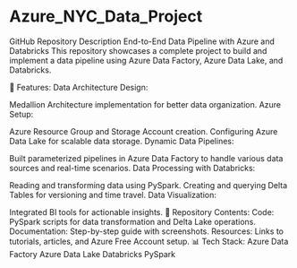 # Azure_NYC_Data_Project

GitHub Repository Description
End-to-End Data Pipeline with Azure and Databricks
This repository showcases a complete project to build and implement a data pipeline using Azure Data Factory, Azure Data Lake, and Databricks.

📖 Features:
Data Architecture Design:

Medallion Architecture implementation for better data organization.
Azure Setup:

Azure Resource Group and Storage Account creation.
Configuring Azure Data Lake for scalable data storage.
Dynamic Data Pipelines:

Built parameterized pipelines in Azure Data Factory to handle various data sources and real-time scenarios.
Data Processing with Databricks:

Reading and transforming data using PySpark.
Creating and querying Delta Tables for versioning and time travel.
Data Visualization:

Integrated BI tools for actionable insights.
📂 Repository Contents:
Code: PySpark scripts for data transformation and Delta Lake operations.
Documentation: Step-by-step guide with screenshots.
Resources: Links to tutorials, articles, and Azure Free Account setup.
📊 Tech Stack:
Azure Data Factory
Azure Data Lake
Databricks
PySpark
